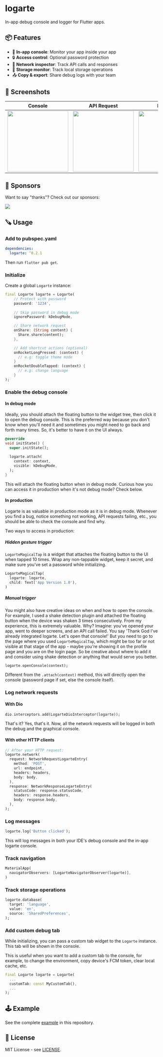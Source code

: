# logarte

In-app debug console and logger for Flutter apps.

## 📦 Features
- 🚀 **In-app console**: Monitor your app inside your app
- 🔒 **Access control**: Optional password protection
- 📡 **Network inspector**: Track API calls and responses
- 📁 **Storage monitor**: Track local storage operations
- 📤 **Copy & export**: Share debug logs with your team

## 📱 Screenshots

|Console|API Request|Password|
|---|---|---|
|<img width="200" src="https://github.com/kamranbekirovyz/logarte/blob/main/res/s1.png?raw=true"/>|<img width="200" src="https://github.com/kamranbekirovyz/logarte/blob/main/res/s2.png?raw=true"/>|<img width="200" src="https://github.com/kamranbekirovyz/logarte/blob/main/res/s3.png?raw=true"/>

## 🩵 Sponsors

Want to say "thanks"? Check out our sponsors:

<a href="https://userorient.com" target="_blank">
	<img src="https://www.userorient.com/assets/extras/sponsor.png">
</a>

## 🪚 Usage

### Add to pubspec.yaml

```yaml
dependencies:
  logarte: ^0.2.1
```

Then run `flutter pub get`.

### Initialize

Create a global `Logarte` instance:

```dart
final Logarte logarte = Logarte(
    // Protect with password
    password: '1234',
    
    // Skip password in debug mode
    ignorePassword: kDebugMode,

    // Share network request
    onShare: (String content) {
      Share.share(content);
    },

    // Add shortcut actions (optional)
    onRocketLongPressed: (context) {
      // e.g: toggle theme mode
    }
    onRocketDoubleTapped: (context) {
      // e.g: change language
    }
);
```

### Enable the debug console

#### In debug mode

Ideally, you should attach the floating button to the widget tree, then click it to open the debug console. This is the preferred way because you don't know when you'll need it and sometimes you might need to go back and forth many times. So, it's better to have it on the UI always.

```dart
@override
void initState() {
  super.initState();
  
  logarte.attach(
    context: context,
    visible: kDebugMode,
  );
}
```

This will attach the floating button when in debug mode. Curious how you can access it in production when it's not debug mode? Check below.

#### In production

Logarte is as valuable in production mode as it is in debug mode. Whenever you find a bug, notice something not working, API requests failing, etc., you should be able to check the console and find why.

Two ways to access in production:

##### Hidden gesture trigger

`LogarteMagicalTap` is a widget that attaches the floating button to the UI when tapped 10 times. Wrap any non-tappable widget, keep it secret, and make sure you've set a password while initializing.

```dart
LogarteMagicalTap(
  logarte: logarte,
  child: Text('App Version 1.0'),
)
```

##### Manual trigger

You might also have creative ideas on when and how to open the console. For example, I used a shake detection plugin and attached the floating button when the device was shaken 3 times consecutively. From my experience, this is extremely valuable. Why? Imagine: you've opened your app, went to deeper screens, and an API call failed. You say 'Thank God I've already integrated logarte. Let's open that console!' But you need to go to the page where you used `LogarteMagicalTap`, which might be too far or not visible at that stage of the app - maybe you're showing it on the profile page and you are on the login page. So be creative about where to add it and consider using shake detection or anything that would serve you better.

```dart
logarte.openConsole(context);
```

Different from the `.attach(context)` method, this will directly open the console (password page if set, else the console itself).

### Log network requests

#### With Dio

```dart
dio.interceptors.add(LogarteDioInterceptor(logarte));
```

That's it? Yes, that's it. Now, all the network requests will be logged in both the debug and the graphical console.

#### With other HTTP clients


```dart
// After your HTTP request:
logarte.network(
  request: NetworkRequestLogarteEntry(
    method: 'POST',
    url: endpoint,
    headers: headers,
    body: body,
  ),
  response: NetworkResponseLogarteEntry(
    statusCode: response.statusCode,
    headers: response.headers,
    body: response.body,
  ),
);
```

### Log messages

```dart
logarte.log('Button clicked');
```

This will log messages in both your IDE's debug console and the in-app logarte console.

### Track navigation

```dart
MaterialApp(
  navigatorObservers: [LogarteNavigatorObserver(logarte)],
)
```

### Track storage operations

```dart
logarte.database(
  target: 'language',
  value: 'en',
  source: 'SharedPreferences',
);
```

### Add custom debug tab

While initializing, you can pass a custom tab widget to the `Logarte` instance. This tab will be shown in the console.

This is useful when you want to add a custom tab to the console, for example, to change the environment, copy device's FCM token, clear local cache, etc.

```dart
final Logarte logarte = Logarte(
  ...
  customTab: const MyCustomTab(),
  ...
);
```


## 🕹️ Example

See the complete [example](https://github.com/kamranbekirovyz/logarte/blob/main/example/lib/main.dart) in this repository.

## 📄 License
MIT License - see [LICENSE](https://github.com/kamranbekirovyz/logarte/blob/main/LICENSE).
